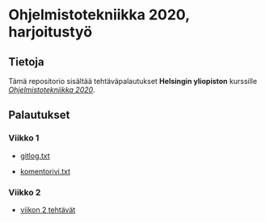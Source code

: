 # Ohjelmistotekniikka 2020, harjoitustyö

## Tietoja

Tämä repositorio sisältää tehtäväpalautukset **Helsingin yliopiston** kurssille [*Ohjelmistotekniikka 2020*](https://github.com/mluukkai/ohjelmistotekniikka-kevat-2020/).

## Palautukset

### Viikko 1

* [gitlog.txt](https://github.com/joonaspartanen/ot-harjoitustyo/blob/master/laskarit/viikko1/gitlog.txt)

* [komentorivi.txt](https://github.com/joonaspartanen/ot-harjoitustyo/blob/master/laskarit/viikko1/komentorivi.txt)

### Viikko 2

* [viikon 2 tehtävät](https://github.com/joonaspartanen/ot-harjoitustyo/tree/master/laskarit/viikko2)
